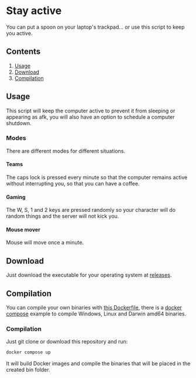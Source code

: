 # Stay active
You can put a spoon on your laptop's trackpad... or use this script to keep you active.


## Contents
1. [Usage](#Usage)
2. [Download](#Download)
3. [Compilation](#Compilation)

## Usage
This script will keep the computer active to prevent it from sleeping or appearing as afk, you will also have an option to schedule a computer shutdown.


### Modes
There are different modes for different situations.


#### Teams
The caps lock is pressed every minute so that the computer remains active without interrupting you, so that you can have a coffee.


#### Gaming
The W, S, 1 and 2 keys are pressed randomly so your character will do random things and the server will not kick you.


#### Mouse mover
Mouse will move once a minute.


## Download
Just download the executable for your operating system at [releases](https://github.com/R-dVL/stay-active/releases).


## Compilation
You can compile your own binaries with [this Dockerfile](https://github.com/R-dVL/stay-active/blob/main/Dockerfile), there is a [docker compose](https://github.com/R-dVL/stay-active/blob/main/docker-compose.yml) example to compile Windows, Linux and Darwin amd64 binaries.

### Compilation
Just git clone or download this repository and run:

```bash
docker compose up
```

It will build Docker images and compile the binaries that will be placed in the created bin folder.

